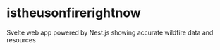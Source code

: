 # istheusonfirerightnow
Svelte web app powered by Nest.js showing accurate wildfire data and resources
